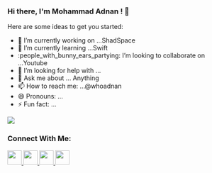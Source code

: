 ### Hi there, I'm Mohammad Adnan ! :wave:

Here are some ideas to get you started:

- :telescope: I’m currently working on ...ShadSpace
- :seedling: I’m currently learning ...Swift
- :people_with_bunny_ears_partying: I’m looking to collaborate on ...Youtube
- :thinking: I’m looking for help with ...
- :speech_balloon: Ask me about ... Anything
- :mailbox: How to reach me: ...@whoadnan
- :smile: Pronouns: ...
- :zap: Fun fact: ...


 <img src="https://github-readme-stats.vercel.app/api?username=whoadnan&&show_icons=true&title_color=ffffff&icon_color=bb2acf&text_color=daf7dc&bg_color=151515">
 
### Connect With Me:

 <a href="https://www.shadspace.com/">
  <img height="32" width="32" src="https://cdn.jsdelivr.net/npm/simple-icons@v3/icons/googleearth.svg" />
</a>

<a href="https://www.instagram.com/whoadnan/">
  <img height="32" width="32" src="https://cdn.jsdelivr.net/npm/simple-icons@v3/icons/instagram.svg" />
</a>

<a href="https://www.linkedin.com/in/mohammad-adnan-2124t/">
<img height="32" width="32" src="https://cdn.jsdelivr.net/npm/simple-icons@v3/icons/linkedin.svg" />
</a>

<a href="https://twitter.com/wh0adnan/">
<img height="32" width="32" src="https://cdn.jsdelivr.net/npm/simple-icons@v3/icons/twitter.svg" />
</a>
